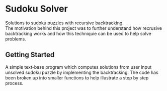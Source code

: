 # Sudoku Solver

Solutions to sudoku puzzles with recursive backtracking.
<br />
The motivation behind this project was to further understand how recrusive backtracking works and how this techniquie can be used to help solve problems. 

## Getting Started

A simple text-base program which computes solutions from user input unsolved sudoku puzzle by implementing the backtracking. The code has been broken up into smaller functions to help illustrate a step by step process.


